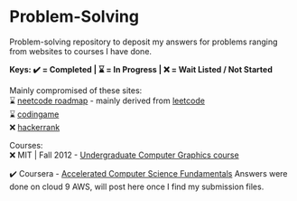# Problem-Solving
Problem-solving repository to deposit my answers for problems ranging from websites to courses I have done.  

**Keys: ✔️ = Completed | ⌛ = In Progress | ❌ = Wait Listed / Not Started**

Mainly compromised of these sites:  
⌛ [neetcode roadmap](https://neetcode.io/roadmap) - mainly derived from [leetcode](https://leetcode.com)  
⌛ [codingame](https://codingame.com)  
❌ [hackerrank](https://hackerrank.com)    

Courses:  
❌ MIT | Fall 2012 - [Undergraduate Computer Graphics course](https://ocw.mit.edu/courses/6-837-computer-graphics-fall-2012/pages/syllabus/)

✔️ Coursera - [Accelerated Computer Science Fundamentals](https://coursera.org/share/1e9f8c052ed2f5858c942efe6163691b) Answers were done on cloud 9 AWS, will post here once I find my submission files.
